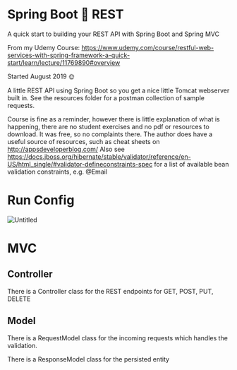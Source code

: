 # Spring Boot :boot: REST

A quick start to building your REST API with Spring Boot and Spring MVC

From my Udemy Course:  https://www.udemy.com/course/restful-web-services-with-spring-framework-a-quick-start/learn/lecture/11769890#overview

Started August 2019 :sun_with_face:

A little REST API using Spring Boot so you get a nice little Tomcat webserver built in.  See the resources folder for a postman collection of sample requests.

Course is fine as a reminder, however there is little explanation of what is happening, there are no student exercises and no pdf or resources to download.
It was free, so no complaints there.
The author does have a useful source of resources, such as cheat sheets on http://appsdeveloperblog.com/
Also see https://docs.jboss.org/hibernate/stable/validator/reference/en-US/html_single/#validator-defineconstraints-spec for a list of available bean validation constraints, e.g. @Email


# Run Config

![Untitled](https://user-images.githubusercontent.com/20191662/63378932-24fde400-c38b-11e9-9985-812f7cc55438.png)

# MVC
## Controller
There is a Controller class for the REST endpoints for GET, POST, PUT, DELETE
## Model
There is a RequestModel class for the incoming requests which handles the validation.

There is a ResponseModel class for the persisted entity

